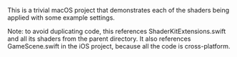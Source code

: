 This is a trivial macOS project that demonstrates each of the shaders being applied with some example settings.

Note: to avoid duplicating code, this references ShaderKitExtensions.swift and all its shaders from the parent directory. It also references GameScene.swift in the iOS project, because all the code is cross-platform.
